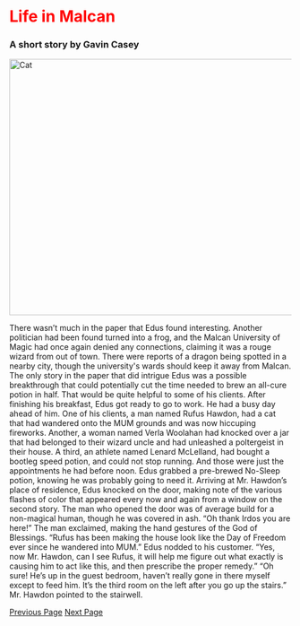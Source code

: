 <!DOCTYPE html>
<html lang="en">
<head>
  <title>Life in Malcan</title>
<style>
  h1 {color:red;}
</style>
</head>
<body>
<h1>Life in Malcan</h1>

<h3>A short story by Gavin Casey</h3>

<img src="https://media.wired.co.uk/photos/60c8730fa81eb7f50b44037e/3:2/w_3329,h_2219,c_limit/1521-WIRED-Cat.jpeg" alt="Cat" width="686" height="457">

<p>There wasn’t much in the paper that Edus found interesting. Another politician had been found turned into a frog, and the Malcan University of Magic had once again denied any connections, claiming it was a rouge wizard from out of town. There were reports of a dragon being spotted in a nearby city, though the university's wards should keep it away from Malcan. The only story in the paper that did intrigue Edus was a possible breakthrough that could potentially cut the time needed to brew an all-cure potion in half. That would be quite helpful to some of his clients.
After finishing his breakfast, Edus got ready to go to work. He had a busy day ahead of him. One of his clients, a man named Rufus Hawdon, had a cat that had wandered onto the MUM grounds and was now hiccuping fireworks. Another, a woman named Verla Woolahan had knocked over a jar that had belonged to their wizard uncle and had unleashed a poltergeist in their house. A third, an athlete named Lenard McLelland, had bought a bootleg speed potion, and could not stop running. And those were just the appointments he had before noon. Edus grabbed a pre-brewed No-Sleep potion, knowing he was probably going to need it.
Arriving at Mr. Hawdon’s place of residence, Edus knocked on the door, making note of the various flashes of color that appeared every now and again from a window on the second story. The man who opened the door was of average build for a non-magical human, though he was covered in ash.
“Oh thank Irdos you are here!” The man exclaimed, making the hand gestures of the God of Blessings. “Rufus has been making the house look like the Day of Freedom ever since he wandered into MUM.”
Edus nodded to his customer. “Yes, now Mr. Hawdon, can I see Rufus, it will help me figure out what exactly is causing him to act like this, and then prescribe the proper remedy.” 
“Oh sure! He’s up in the guest bedroom, haven’t really gone in there myself except to feed him. It’s the third room on the left after you go up the stairs.” Mr. Hawdon pointed to the stairwell.
</p>

<a href="https://gavin-casey.github.io/caseygshortstory.github.io/">Previous Page</a>
<a href="https://gavin-casey.github.io/caseyg3pages3/">Next Page</a>
</body>

</html>
